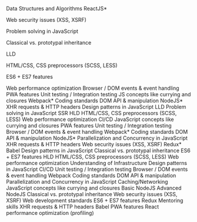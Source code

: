 
Data Structures and Algorithms
ReactJS*

Web security issues (XSS, XSRF)

Problem solving in JavaScript

Classical vs. prototypal inheritance

LLD

HTML/CSS, CSS preprocessors  (SCSS, LESS)

ES6 + ES7 features

Web performance optimization
Browser / DOM events & event handling
PWA features
Unit testing / Integration testing
JS concepts like currying and closures
Webpack*
Coding standards
DOM API & manipulation
NodeJS*
XHR requests & HTTP headers
Design patterns in JavaScript
LLD
Problem solving in JavaScript
SSR
HLD
HTML/CSS, CSS preprocessors  (SCSS, LESS)
Web performance optimization
CI/CD
JavaScript concepts like currying and closures
PWA features
Unit testing / Integration testing
Browser / DOM events & event handling
Webpack*
Coding standards
DOM API & manipulation
NodeJS*
Parallelization and Concurrency in JavaScript
XHR requests & HTTP headers
Web security issues (XSS, XSRF)
Redux*
Babel
Design patterns in JavaScript
Classical vs. prototypal inheritance
ES6 + ES7 features
HLD
HTML/CSS, CSS preprocessors  (SCSS, LESS)
Web performance optimization
Understanding of Infrastructure
Design patterns in JavaScript
CI/CD
Unit testing / Integration testing
Browser / DOM events & event handling
Webpack
Coding standards
DOM API & manipulation
Parallelization and Concurrency in JavaScript
Caching/Networking
JavaScript concepts like currying and closures
Basic NodeJS
Advanced NodeJS
Classical vs. prototypal inheritance
Web security issues (XSS, XSRF)
Web development standards
ES6 + ES7 features
Redux
Mentoring skills
XHR requests & HTTP headers
Babel
PWA features
React performance optimization (profiling)




